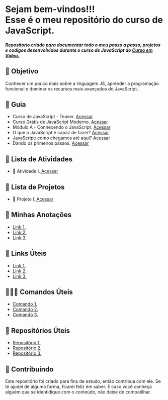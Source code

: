 <!--
# Curso_JavaScript_CursoEmVideo
Repositorio criado para documentar todo o meu passo a passo, projetos e codigos desenvolvidos durante o  curso de JavaScript do Curso em Video.
-->



<h1> Sejam bem-vindos!!! <br>
Esse é o meu repositório do curso de JavaScript.</h1>


<h5> 
Repositorio criado para documentar todo o meu passo a passo, projetos e codigos desenvolvidos durante o  curso de <strong>JavaScript do
 <a href="https://www.youtube.com/playlist?list=PLHz_AreHm4dlsK3Nr9GVvXCbpQyHQl1o1"> Curso em Video. </strong> </a>
</h5> 

<h2> 🎯 Objetivo </h2>
Conhecer um pouco mais sobre a linguagem JS, aprender a programação funcional e dominar os recursos mais avançados do JavaScript.

<h2 dir="auto"> 🚦 Guia </h2>
<ul dir="auto">
 <li> Curso de JavaScript - Teaser. <a href="https://www.youtube.com/watch?v=1-w1RfGIov4&list=PLHz_AreHm4dlsK3Nr9GVvXCbpQyHQl1o1&index=1">Acessar</a> </li>
 <li> Curso Grátis de JavaScript Moderno. <a href="https://www.youtube.com/watch?v=BXqUH86F-kA&list=PLHz_AreHm4dlsK3Nr9GVvXCbpQyHQl1o1&index=2"> Acessar </a> </li>
 <li> Módulo A - Conhecendo o JavaScript. <a href="https://www.youtube.com/watch?v=uzEhd3Lugik&list=PLHz_AreHm4dlsK3Nr9GVvXCbpQyHQl1o1&index=3"> Acessar </a> </li>
 <li> O que o JavaScript é capaz de fazer? <a href="https://www.youtube.com/watch?v=Ptbk2af68e8&list=PLHz_AreHm4dlsK3Nr9GVvXCbpQyHQl1o1&index=4"> Acessar </a> </li>
 <li> JavaScript: como chegamos até aqui? <a href="https://www.youtube.com/watch?v=rUTKomc2gG8&list=PLHz_AreHm4dlsK3Nr9GVvXCbpQyHQl1o1&index=5"> Acessar </a> </li>
 <li> Dando os primeiros passos. <a href="https://www.youtube.com/watch?v=FdePtO5JSd0&list=PLHz_AreHm4dlsK3Nr9GVvXCbpQyHQl1o1&index=6"> Acessar </a> </li> 


</ul>

<h2 dir="auto"> 📝 Lista de Atividades </h2>
<ul dir="auto">
  <li>📝 Atividade I.<a href="https://"> Acessar </a></li>
</ul>


<h2 dir="auto"> 🚩 Lista de Projetos  </h2>
<ul dir="auto">
  <li> 🚩 Projeto I.<a href="https://"> Acessar </a></li>
</ul>



<h2 dir="auto"> 📝 Minhas Anotações </h2>
<ul dir="auto">
  <li><a href="https://"> Link 1. </a></li>
  <li><a href="https://"> Link 2. </a></li>
  <li><a href="https://"> Link 3. </a></li>
  
</ul>

<h2 dir="auto"> 🔗 Links Úteis </h2>
<ul dir="auto">
  <li><a href="https://">Link 1.</a></li>
  <li><a href="https://">Link 2.</a></li>
  <li><a href="https://">Link 3.</a></li>
  
</ul>

<h2 dir="auto"> 👩🏻‍💻 Comandos Úteis </h2>
<ul dir="auto">
  <li><a href="https://"> Comando 1. </a></li>
  <li><a href="https://"> Comando 2. </a></li>
  <li><a href="https://"> Comando 3. </a></li>
  
</ul>

<h2 dir="auto"> 💼 Repositórios Úteis </h2>
<ul dir="auto">
  <li><a href="https://"> Repositório 1. </a></li>
  <li><a href="https://"> Repositório 2. </a></li>
  <li><a href="https://"> Repositório 3. </a></li>
  
</ul>


<h2 dir="auto"> 🤝 Contribuindo </h2>
<p dir="auto">
 Este repositório foi criado para fins de estudo, então contribua com ele. Se te ajudei de alguma forma, ficarei feliz em
saber. E caso você conheça alguém que se identidique com o conteúdo, não deixe de compatilhar.
</p>




